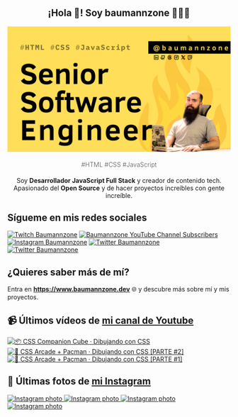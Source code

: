 <p align="center">
   <h2 align="center">¡Hola 👋! Soy baumannzone 👨🏻‍💻</h2>
   <img align="center" src="img/Senior Software Engineer.png" />
   <h4 align="center" style="font-weight: 300; color: #555;">#HTML #CSS #JavaScript</h4>
</p>

<p align="center" style="margin-bottom: 20px">Soy <strong>Desarrollador JavaScript Full Stack</strong> y creador de contenido tech.
<br/>
Apasionado del <strong>Open Source</strong> y de hacer proyectos increíbles con gente increíble.
</p>

## Sígueme en mis redes sociales

[![Twitch Baumannzone](https://img.shields.io/twitch/status/baumannzone?style=social)](https://twitch.tv/baumannzone)
[![Baumannzone YouTube Channel Subscribers](https://img.shields.io/youtube/channel/subscribers/UCTTj5ztXnGeDRPFVsBp7VMA?style=social)](https://youtube.com/rambitojs)
[![Instagram Baumannzone](https://img.shields.io/badge/Baumannzone--_.svg?label=Instagram&style=social&logo=instagram)](https://instagram.com/baumannzone)
[![Twitter Baumannzone](https://img.shields.io/twitter/follow/Baumannzone?label=Twitter&style=social)](https://twitter.com/baumannzone)
[![Twitter Baumannzone](https://img.shields.io/badge/LinkedIn-ffffff?logo=linkedin&logoColor=black)](https://www.linkedin.com/in/baumannzone/)


## ¿Quieres saber más de mí?

Entra en **https://www.baumannzone.dev** 🌐 y descubre más sobre mí y mis proyectos.

## 📹 Últimos vídeos de [mi canal de Youtube](https://youtube.com/rambitojs?sub_confirmation=1)


<a href='https://youtu.be/W6xwoSJahA0' target='_blank'>
  <img width='30%' src='https://img.youtube.com/vi/W6xwoSJahA0/mqdefault.jpg' alt='📦 CSS Companion Cube · Dibujando con CSS' />
</a>
<a href='https://youtu.be/9C3NXVXewH8' target='_blank'>
  <img width='30%' src='https://img.youtube.com/vi/9C3NXVXewH8/mqdefault.jpg' alt='👾 CSS Arcade + Pacman · Dibujando con CSS [PARTE #2]' />
</a>
<a href='https://youtu.be/2ahqLdgkSxA' target='_blank'>
  <img width='30%' src='https://img.youtube.com/vi/2ahqLdgkSxA/mqdefault.jpg' alt='👾 CSS Arcade + Pacman · Dibujando con CSS [PARTE #1]' />
</a>

## 📸 Últimas fotos de [mi Instagram](https://instagram.com/baumannzone)


<a href='https://instagram.com/p/C9MH_1uNJJu' target='_blank'>
  <img width='20%' src='https://instagram.fiev17-1.fna.fbcdn.net/v/t51.29350-15/450228486_1140554960489613_8758725703139879035_n.jpg?stp=dst-jpg_e35_s1080x1080&_nc_ht=instagram.fiev17-1.fna.fbcdn.net&_nc_cat=109&_nc_ohc=m-L3cuzZbYgQ7kNvgFfkwLG&edm=APU89FABAAAA&ccb=7-5&ig_cache_key=MzQwODEzNDE5MTM0ODc0ODkxMA%3D%3D.2-ccb7-5&oh=00_AYDDa6zf2_DZ1puRt51ENV6GxjPZG40DmjWxq7ZHoi4AmA&oe=6692EEEC&_nc_sid=bc0c2c' alt='Instagram photo' />
</a>
<a href='https://instagram.com/p/C87w_5FguMf' target='_blank'>
  <img width='20%' src='https://instagram.fiev17-1.fna.fbcdn.net/v/t51.29350-15/449752170_1006173994251690_1092928249562373328_n.jpg?stp=dst-jpg_e35_s1080x1080&_nc_ht=instagram.fiev17-1.fna.fbcdn.net&_nc_cat=106&_nc_ohc=GpQXXpzyEMYQ7kNvgHo94ao&edm=APU89FABAAAA&ccb=7-5&ig_cache_key=MzQwMzUyOTQ0MDI2Mzg1NjkyNw%3D%3D.2-ccb7-5&oh=00_AYAWLsCpZRqc9UqgM9c23iXkLpkRYS9f5t5b_CwqQY7Naw&oe=669307DF&_nc_sid=bc0c2c' alt='Instagram photo' />
</a>
<a href='https://instagram.com/p/C8wE37VN_Zr' target='_blank'>
  <img width='20%' src='https://instagram.fiev17-2.fna.fbcdn.net/v/t51.29350-15/449473211_1829052987584357_6898755276647824241_n.jpg?stp=dst-jpg_e35_s1080x1080&_nc_ht=instagram.fiev17-2.fna.fbcdn.net&_nc_cat=105&_nc_ohc=FOSo2BsIyzkQ7kNvgHTTxSi&edm=APU89FABAAAA&ccb=7-5&ig_cache_key=MzQwMDIzOTE1NDEyODc0NjA5MQ%3D%3D.2-ccb7-5&oh=00_AYDQwA3kimTRxNIf1i6PU-5VOJPN-b7SwkemE4w4brcOjQ&oe=6693042A&_nc_sid=bc0c2c' alt='Instagram photo' />
</a>
<a href='https://instagram.com/p/C8p5AgsvZ3-' target='_blank'>
  <img width='20%' src='https://instagram.fiev17-1.fna.fbcdn.net/v/t51.29350-15/448878192_1532143704008092_1333501677362871563_n.jpg?stp=dst-jpg_e15_fr_s1080x1080&_nc_ht=instagram.fiev17-1.fna.fbcdn.net&_nc_cat=104&_nc_ohc=aRzaMldwgWoQ7kNvgErRuuI&edm=APU89FABAAAA&ccb=7-5&oh=00_AYAaYg6djzBOySpL3ChASgQA3T288HXhUeQGhubxGHdA0Q&oe=6693088C&_nc_sid=bc0c2c' alt='Instagram photo' />
</a>
